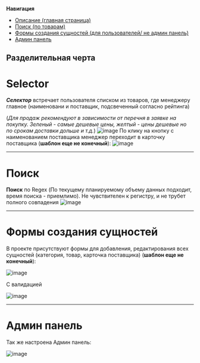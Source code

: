**Навигация**
- [Описание (главная страница)](#Selector)
- [Поиск (по товарам)](#Поиск)
- [Формы создания сущностей (для пользователей/ не админ панель)](#Формы-создания-сущностей)
- [Админ панель](#Админ-панель)
## Разделительная черта
# Selector
***Селектор*** встречает пользователя списком из товаров, где менеджеру главное (наименовани и поставщик, подсвеченный согласно рейтинга)

(*Для продаж рекомендуют в зависимости от перечня в заявке на покупку. Зеленый - самые дешевые цены, желтый - цены дешевые но по срокам доставки дольше и т.д.*) 
![image](https://github.com/DTaSchweppes/selector-app-django/assets/45369246/9d3a78db-29c5-43ed-9f29-8fab51cd0aba)
По клику на кнопку с наименованием поставщика менеджер переходит в карточку поставщика (**шаблон еще не конечный**):
![image](https://github.com/DTaSchweppes/selector-app-django/assets/45369246/631ac5b2-f26d-4b97-9ab0-9b38b3eacef6)
____
# Поиск
**Поиск** по Regex (По текущему планируемому объему данных подходит, время поиска - приемлимо). Не чувствителен к регистру, и не трубет полного совпадения
![image](https://github.com/DTaSchweppes/selector-app-django/assets/45369246/5bb91096-2fb4-4e8b-88ad-2e6a6a538528)

____
# Формы создания сущностей
В проекте присутствуют формы для добавления, редактирования всех сущностей (категория, товар, карточка поставщика) (**шаблон еще не конечный**):

![image](https://github.com/DTaSchweppes/selector-app-django/assets/45369246/76723c93-e114-44e5-9561-eedc3247056d)

С валидацией 

![image](https://github.com/DTaSchweppes/selector-app-django/assets/45369246/6ad97267-65f8-4657-b4ec-7859c80c265b)
____
# Админ панель
Так же настроена Админ панель:

![image](https://github.com/DTaSchweppes/selector-app-django/assets/45369246/f86854ca-50a8-4ec1-8fa1-64e0e040df2e)


